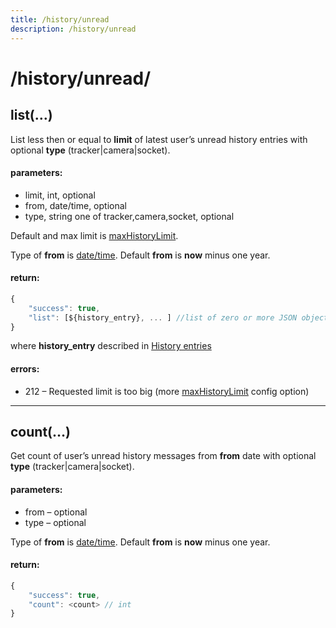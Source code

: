 ```yaml
---
title: /history/unread
description: /history/unread
---
```


# /history/unread/

## list(…)

List less then or equal to **limit** of latest user’s unread history entries with optional **type** (tracker|camera|socket).

#### parameters:

*   limit, int, optional
*   from, date/time, optional
*   type, string one of tracker,camera,socket, optional

Default and max limit is [maxHistoryLimit](../../../getting-started.md#constants).

Type of **from** is [date/time](../../../getting-started.md#data-types). Default **from** is **now** minus one year.

#### return:

```js
{
    "success": true,
    "list": [${history_entry}, ... ] //list of zero or more JSON objects
}
```

where **history_entry** described in [History entries](./history.md#history-entries)

#### errors:

*   212 – Requested limit is too big (more [maxHistoryLimit](../../../getting-started.md#constants) config option)

---

## count(…)

Get count of user’s unread history messages from **from** date with optional **type** (tracker|camera|socket).

#### parameters:

*   from – optional
*   type – optional

Type of **from** is [date/time](../../../getting-started.md#data-types). Default **from** is **now** minus one year.

#### return:

```js
{
    "success": true,
    "count": <count> // int
}
```